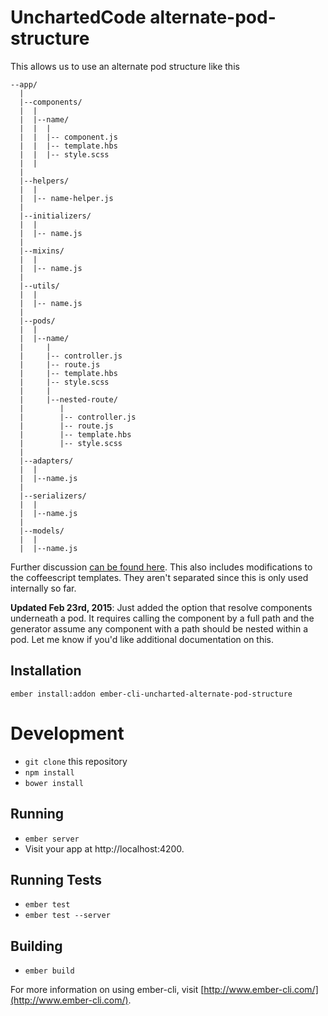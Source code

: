 # UnchartedCode alternate-pod-structure

This allows us to use an alternate pod structure like this

```
--app/
  |
  |--components/
  |  |
  |  |--name/
  |  |  |
  |  |  |-- component.js
  |  |  |-- template.hbs
  |  |  |-- style.scss
  |  |
  |
  |--helpers/
  |  |
  |  |-- name-helper.js
  |
  |--initializers/
  |  |
  |  |-- name.js
  |
  |--mixins/
  |  |
  |  |-- name.js
  |
  |--utils/
  |  |
  |  |-- name.js
  |
  |--pods/
  |  |
  |  |--name/
  |     |
  |     |-- controller.js
  |     |-- route.js
  |     |-- template.hbs
  |     |-- style.scss
  |     |
  |     |--nested-route/
  |        |
  |        |-- controller.js
  |        |-- route.js
  |        |-- template.hbs
  |        |-- style.scss
  |
  |--adapters/
  |  |
  |  |--name.js
  |
  |--serializers/
  |  |
  |  |--name.js
  |
  |--models/
  |  |
  |  |--name.js
```

Further discussion [can be found here](https://github.com/ember-cli/ember-cli/issues/3234). This also includes modifications to the coffeescript templates. They aren't separated since this is only used internally so far.

**Updated Feb 23rd, 2015**: Just added the option that resolve components underneath a pod. It requires calling the component by a full path and the generator assume any component with a path should be nested within a pod. Let me know if you'd like additional documentation on this.

## Installation

```
ember install:addon ember-cli-uncharted-alternate-pod-structure
```

# Development

* `git clone` this repository
* `npm install`
* `bower install`

## Running

* `ember server`
* Visit your app at http://localhost:4200.

## Running Tests

* `ember test`
* `ember test --server`

## Building

* `ember build`

For more information on using ember-cli, visit [http://www.ember-cli.com/](http://www.ember-cli.com/).
